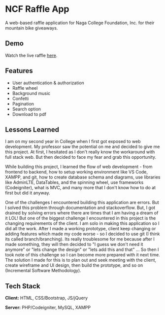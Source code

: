 # NCF Raffle App

A web-based raffle application for Naga College Foundation, Inc. for their mountain bike giveaways.

## Demo

Watch the live raffle [here](https://fb.watch/cl7Yy9coJv/).

## Features

- User authentication & authorization
- Raffle wheel
- Background music
- Confetti
- Pagination
- Search option
- Download to pdf

## Lessons Learned

I am on my second year in College when I first got exposed to web development. My professor saw the potential on me and decided to give me this project. At first, I hesitated as I don't really know the workaround with full stack web. But then decided to face my fear and grab this opportunity.

While building this project, I learned the flow of web development - from frontend to backend, how to setup working environment like VS Code, XAMPP, and git, how to create database schema and diagrams, use libraries like AdminLTE, DataTables, and the spinning wheel, use frameworks (Codeigniter), what is MVC, and many more that I don't know how to do at first but did it anyway.

One of the challenges I encountered building this application are errors. But I solved this problem through documentation and stackoverflow. But, I got drained by solving errors where there are times that I am having a dream of it LOL! But one of the biggest challenge I encountered in this project is the changing requirements of the client. I am solo in making this application so I did all the work. After I made a working prototype, client keep changing or adding features which made my code worse - so I decided to use git (I think its called branch/branching). Its really troublesome for me because after I made something, they will then decided to "I guess we don't need it anymore" or "lets change the design" or "lets add this and that" ... So then I took note of this challenge so I can become more prepared with it next time. The solution I made for this is to plan out and seek meeting with the client, create wireframe and UI design, then build the prototype, and so on (Incremental Software Methodology).

## Tech Stack

**Client:** HTML, CSS/Bootstrap, JS/jQuery

**Server:** PHP/Codeigniter, MySQL, XAMPP
